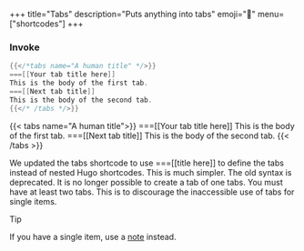 +++
title="Tabs"
description="Puts anything into tabs"
emoji="📑"
menu=["shortcodes"]
+++

### Invoke

```go
{{</*tabs name="A human title" */>}}
===[[Your tab title here]]
This is the body of the first tab.
===[[Next tab title]]
This is the body of the second tab.
{{</* /tabs */>}}
```

{{< tabs name="A human title">}}
===[[Your tab title here]]
This is the body of the first tab.
===[[Next tab title]]
This is the body of the second tab.
{{< /tabs >}}

We updated the tabs shortcode to use ===[[title here]] to define the tabs instead of nested Hugo shortcodes. This is much simpler. The old syntax is deprecated. It is no longer possible to create a tab of one tabs. You must have at least two tabs. This is to discourage the inaccessible use of tabs for single items.

> [!TIP]
> If you have a single item, use a [note](./note) instead.
